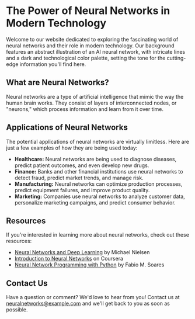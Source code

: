 <!--font:Roboto-->

# The Power of Neural Networks in Modern Technology

Welcome to our website dedicated to exploring the fascinating world of neural networks and their role in modern technology. Our background features an abstract illustration of an AI neural network, with intricate lines and a dark and technological color palette, setting the tone for the cutting-edge information you'll find here.

## What are Neural Networks?

Neural networks are a type of artificial intelligence that mimic the way the human brain works. They consist of layers of interconnected nodes, or "neurons," which process information and learn from it over time. 

## Applications of Neural Networks

The potential applications of neural networks are virtually limitless. Here are just a few examples of how they are being used today:

- **Healthcare:** Neural networks are being used to diagnose diseases, predict patient outcomes, and even develop new drugs.
- **Finance:** Banks and other financial institutions use neural networks to detect fraud, predict market trends, and manage risk.
- **Manufacturing:** Neural networks can optimize production processes, predict equipment failures, and improve product quality.
- **Marketing:** Companies use neural networks to analyze customer data, personalize marketing campaigns, and predict consumer behavior.

## Resources

If you're interested in learning more about neural networks, check out these resources:

- [Neural Networks and Deep Learning](http://neuralnetworksanddeeplearning.com/) by Michael Nielsen
- [Introduction to Neural Networks](https://www.coursera.org/learn/neural-networks-deep-learning) on Coursera
- [Neural Network Programming with Python](https://www.packtpub.com/product/neural-network-programming-with-python/9781784398217) by Fabio M. Soares

## Contact Us

Have a question or comment? We'd love to hear from you! Contact us at [neuralnetworks@example.com](mailto:neuralnetworks@example.com) and we'll get back to you as soon as possible.

<!--

Write me content for website with wallpaper which alt text is:

"A wallpaper featuring an abstract illustration of an AI neural network, with intricate lines and a dark and technological color palette."

The name/title of the page should not be 1:1 copy of the alt text but rather a real content of the website which is using this wallpaper.

- Use markdown format 
- Start with heading
- Heading should be short and concise
- The content should look like a real website 
- The website should not be about the wallpaper, wallpaper is just a related background
- Heading should be contain work "wallpaper" or "background"
- Include real sections like references, contact, user stories, etc. use things relevant to the page purpose.
- Feel free to use structure like headings, bullets, numbering, blockquotes, paragraphs, horizontal lines, etc.
- You can use formatting like bold or _italic_
- You can include UTF-8 emojis
- Links should be only #hash anchors (and you can refer to the document itself)
- Do not include images


---


# Neural Networks in Modern Technology: A Background

Welcome to our website dedicated to exploring the fascinating world of neural networks and their role in modern technology. Our background features an abstract illustration of an AI neural network, with intricate lines and a dark and technological color palette, setting the tone for the cutting-edge information you'll find here.

## What are Neural Networks?

Neural networks are a type of artificial intelligence that mimic the way the human brain works. They consist of layers of interconnected nodes, or "neurons," which process information and learn from it over time. Neural networks are used in a wide variety of applications, from image recognition and natural language processing to self-driving cars and predictive analytics.

## Applications of Neural Networks

The potential applications of neural networks are virtually limitless. Here are just a few examples of how they are being used today:

- **Healthcare:** Neural networks are being used to diagnose diseases, predict patient outcomes, and even develop new drugs.
- **Finance:** Banks and other financial institutions use neural networks to detect fraud, predict market trends, and manage risk.
- **Manufacturing:** Neural networks can optimize production processes, predict equipment failures, and improve product quality.
- **Marketing:** Companies use neural networks to analyze customer data, personalize marketing campaigns, and predict consumer behavior.

## References

If you're interested in learning more about neural networks, check out these resources:

- [Neural Networks and Deep Learning](http://neuralnetworksanddeeplearning.com/) by Michael Nielsen
- [Introduction to Neural Networks](https://www.coursera.org/learn/neural-networks-deep-learning) on Coursera
- [Neural Network Programming with Python](https://www.packtpub.com/product/neural-network-programming-with-python/9781784398217) by Fabio M. Soares

## Contact Us

Have a question or comment? We'd love to hear from you! Contact us at [neuralnetworks@example.com](mailto:neuralnetworks@example.com) and we'll get back to you as soon as possible.

---

Thank you for visiting our website. We hope you've enjoyed learning about neural networks and their many applications in modern technology. Be sure to check back often for new articles, resources, and insights into this exciting field!


---


Heading is too long, rewrite whole content.


---


# Exploring the Role of Neural Networks in Modern Technology

Welcome to our website dedicated to exploring the fascinating world of neural networks and their role in modern technology. Our background features an abstract illustration of an AI neural network, with intricate lines and a dark and technological color palette, setting the tone for the cutting-edge information you'll find here.

## What are Neural Networks?

Neural networks are a type of artificial intelligence that mimic the way the human brain works. They consist of layers of interconnected nodes, or "neurons," which process information and learn from it over time. 

## Applications of Neural Networks

The potential applications of neural networks are virtually limitless. Here are just a few examples of how they are being used today:

- **Healthcare:** Neural networks are being used to diagnose diseases, predict patient outcomes, and even develop new drugs.
- **Finance:** Banks and other financial institutions use neural networks to detect fraud, predict market trends, and manage risk.
- **Manufacturing:** Neural networks can optimize production processes, predict equipment failures, and improve product quality.
- **Marketing:** Companies use neural networks to analyze customer data, personalize marketing campaigns, and predict consumer behavior.

## Resources

If you're interested in learning more about neural networks, check out these resources:

- [Neural Networks and Deep Learning](http://neuralnetworksanddeeplearning.com/) by Michael Nielsen
- [Introduction to Neural Networks](https://www.coursera.org/learn/neural-networks-deep-learning) on Coursera
- [Neural Network Programming with Python](https://www.packtpub.com/product/neural-network-programming-with-python/9781784398217) by Fabio M. Soares

## Contact Us

Have a question or comment? We'd love to hear from you! Contact us at [neuralnetworks@example.com](mailto:neuralnetworks@example.com) and we'll get back to you as soon as possible.


---


Heading is too long, rewrite whole content.


---


# Neural Networks: Exploring Their Role in Modern Technology

Welcome to our website dedicated to exploring the fascinating world of neural networks and their role in modern technology. Our background features an abstract illustration of an AI neural network, with intricate lines and a dark and technological color palette, setting the tone for the cutting-edge information you'll find here.

## What are Neural Networks?

Neural networks are a type of artificial intelligence that mimic the way the human brain works. They consist of layers of interconnected nodes, or "neurons," which process information and learn from it over time. 

## Applications of Neural Networks

The potential applications of neural networks are virtually limitless. Here are just a few examples of how they are being used today:

- **Healthcare:** Neural networks are being used to diagnose diseases, predict patient outcomes, and even develop new drugs.
- **Finance:** Banks and other financial institutions use neural networks to detect fraud, predict market trends, and manage risk.
- **Manufacturing:** Neural networks can optimize production processes, predict equipment failures, and improve product quality.
- **Marketing:** Companies use neural networks to analyze customer data, personalize marketing campaigns, and predict consumer behavior.

## Resources

If you're interested in learning more about neural networks, check out these resources:

- [Neural Networks and Deep Learning](http://neuralnetworksanddeeplearning.com/) by Michael Nielsen
- [Introduction to Neural Networks](https://www.coursera.org/learn/neural-networks-deep-learning) on Coursera
- [Neural Network Programming with Python](https://www.packtpub.com/product/neural-network-programming-with-python/9781784398217) by Fabio M. Soares

## Contact Us

Have a question or comment? We'd love to hear from you! Contact us at [neuralnetworks@example.com](mailto:neuralnetworks@example.com) and we'll get back to you as soon as possible.


---


Heading is too long, rewrite whole content.


---


# The Power of Neural Networks in Modern Technology

Welcome to our website dedicated to exploring the fascinating world of neural networks and their role in modern technology. Our background features an abstract illustration of an AI neural network, with intricate lines and a dark and technological color palette, setting the tone for the cutting-edge information you'll find here.

## What are Neural Networks?

Neural networks are a type of artificial intelligence that mimic the way the human brain works. They consist of layers of interconnected nodes, or "neurons," which process information and learn from it over time. 

## Applications of Neural Networks

The potential applications of neural networks are virtually limitless. Here are just a few examples of how they are being used today:

- **Healthcare:** Neural networks are being used to diagnose diseases, predict patient outcomes, and even develop new drugs.
- **Finance:** Banks and other financial institutions use neural networks to detect fraud, predict market trends, and manage risk.
- **Manufacturing:** Neural networks can optimize production processes, predict equipment failures, and improve product quality.
- **Marketing:** Companies use neural networks to analyze customer data, personalize marketing campaigns, and predict consumer behavior.

## Resources

If you're interested in learning more about neural networks, check out these resources:

- [Neural Networks and Deep Learning](http://neuralnetworksanddeeplearning.com/) by Michael Nielsen
- [Introduction to Neural Networks](https://www.coursera.org/learn/neural-networks-deep-learning) on Coursera
- [Neural Network Programming with Python](https://www.packtpub.com/product/neural-network-programming-with-python/9781784398217) by Fabio M. Soares

## Contact Us

Have a question or comment? We'd love to hear from you! Contact us at [neuralnetworks@example.com](mailto:neuralnetworks@example.com) and we'll get back to you as soon as possible.


---


Write me a Google font which is best fitting for the website.

Pick from the list:
- Playfair Display
- Great Vibes
- Lobster
- Roboto
- Open Sans
- Futura
- Orbitron
- Exo 2
- Dancing Script
- Poppins
- Barlow Condensed
- Inter
- Alegreya
- Lato
- Montserrat
- Raleway
- IBM Plex Sans


Write just the font name nothing else.


---


Roboto.

-->
